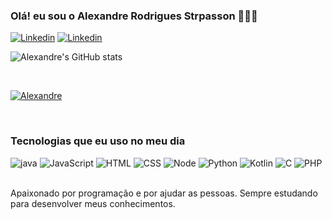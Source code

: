 
### Olá! eu sou o Alexandre Rodrigues Strpasson 🙋🏻‍♂️


[![Linkedin](https://img.shields.io/badge/LinkedIn-0077B5?style=for-the-badge&logo=linkedin&logoColor=white)](https://www.linkedin.com/in/alexandre-rodrigues-strapasson-880547196/)
[![Linkedin](https://img.shields.io/badge/Instagram-E4405F?style=for-the-badge&logo=instagram&logoColor=white)](https://www.instagram.com/ale_strapasson)

![Alexandre's GitHub stats](https://github-readme-stats.vercel.app/api?username=AlexandreRodriguesStrapasson&show_icons=true&theme=radical)

<br>

[![Alexandre](https://github-readme-stats.vercel.app/api/top-langs/?username=AlexandreRodriguesStrapasson&layout=donut-vertical)](https://github.com/AlexandreStrpasson)


<br>

### Tecnologias que eu uso no meu dia
<div style="display: inline_block">
    <img alt="java" src="https://img.shields.io/badge/Java-ED8B00?style=for-the-badge&logo=openjdk&logoColor=white">
    <img alt="JavaScript" src="https://img.shields.io/badge/JavaScript-F7DF1E?style=for-the-badge&logo=javascript&logoColor=black">
    <img alt="HTML" src="https://img.shields.io/badge/HTML-239120?style=for-the-badge&logo=html5&logoColor=white">
    <img alt="CSS" src="https://img.shields.io/badge/CSS-239120?&style=for-the-badge&logo=css3&logoColor=white">
    <img alt="Node" src="https://img.shields.io/badge/Node.js-43853D?style=for-the-badge&logo=node.js&logoColor=white">
    <img alt="Python" src="https://img.shields.io/badge/Python-14354C?style=for-the-badge&logo=python&logoColor=white">
    <img alt="Kotlin" src="https://img.shields.io/badge/Kotlin-0095D5?&style=for-the-badge&logo=kotlin&logoColor=white">
    <img alt="C" src="https://img.shields.io/badge/C-00599C?style=for-the-badge&logo=c&logoColor=white">
    <img alt="PHP" src="https://img.shields.io/badge/PHP-777BB4?style=for-the-badge&logo=php&logoColor=white">
</div><br>

Apaixonado por programação e por ajudar as pessoas. Sempre estudando para desenvolver meus conhecimentos.


